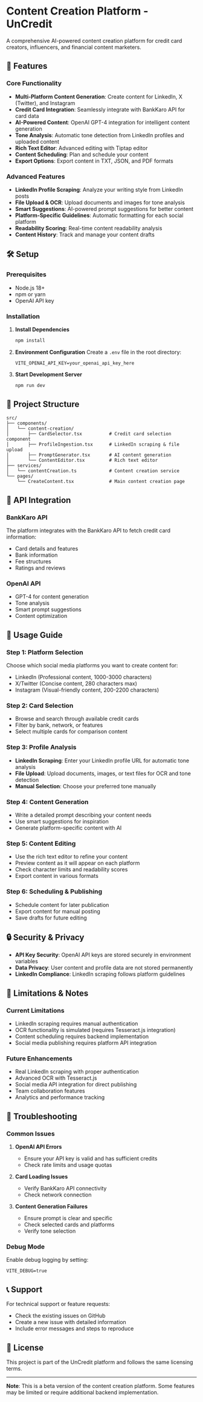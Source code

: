 # Content Creation Platform - UnCredit

A comprehensive AI-powered content creation platform for credit card creators, influencers, and financial content marketers.

## 🚀 Features

### Core Functionality
- **Multi-Platform Content Generation**: Create content for LinkedIn, X (Twitter), and Instagram
- **Credit Card Integration**: Seamlessly integrate with BankKaro API for card data
- **AI-Powered Content**: OpenAI GPT-4 integration for intelligent content generation
- **Tone Analysis**: Automatic tone detection from LinkedIn profiles and uploaded content
- **Rich Text Editor**: Advanced editing with Tiptap editor
- **Content Scheduling**: Plan and schedule your content
- **Export Options**: Export content in TXT, JSON, and PDF formats

### Advanced Features
- **LinkedIn Profile Scraping**: Analyze your writing style from LinkedIn posts
- **File Upload & OCR**: Upload documents and images for tone analysis
- **Smart Suggestions**: AI-powered prompt suggestions for better content
- **Platform-Specific Guidelines**: Automatic formatting for each social platform
- **Readability Scoring**: Real-time content readability analysis
- **Content History**: Track and manage your content drafts

## 🛠️ Setup

### Prerequisites
- Node.js 18+ 
- npm or yarn
- OpenAI API key

### Installation

1. **Install Dependencies**
   ```bash
   npm install
   ```

2. **Environment Configuration**
   Create a `.env` file in the root directory:
   ```env
   VITE_OPENAI_API_KEY=your_openai_api_key_here
   ```

3. **Start Development Server**
   ```bash
   npm run dev
   ```

## 📁 Project Structure

```
src/
├── components/
│   └── content-creation/
│       ├── CardSelector.tsx          # Credit card selection component
│       ├── ProfileIngestion.tsx      # LinkedIn scraping & file upload
│       ├── PromptGenerator.tsx       # AI content generation
│       └── ContentEditor.tsx         # Rich text editor
├── services/
│   └── contentCreation.ts            # Content creation service
└── pages/
    └── CreateContent.tsx             # Main content creation page
```

## 🔧 API Integration

### BankKaro API
The platform integrates with the BankKaro API to fetch credit card information:
- Card details and features
- Bank information
- Fee structures
- Ratings and reviews

### OpenAI API
- GPT-4 for content generation
- Tone analysis
- Smart prompt suggestions
- Content optimization

## 🎯 Usage Guide

### Step 1: Platform Selection
Choose which social media platforms you want to create content for:
- LinkedIn (Professional content, 1000-3000 characters)
- X/Twitter (Concise content, 280 characters max)
- Instagram (Visual-friendly content, 200-2200 characters)

### Step 2: Card Selection
- Browse and search through available credit cards
- Filter by bank, network, or features
- Select multiple cards for comparison content

### Step 3: Profile Analysis
- **LinkedIn Scraping**: Enter your LinkedIn profile URL for automatic tone analysis
- **File Upload**: Upload documents, images, or text files for OCR and tone detection
- **Manual Selection**: Choose your preferred tone manually

### Step 4: Content Generation
- Write a detailed prompt describing your content needs
- Use smart suggestions for inspiration
- Generate platform-specific content with AI

### Step 5: Content Editing
- Use the rich text editor to refine your content
- Preview content as it will appear on each platform
- Check character limits and readability scores
- Export content in various formats

### Step 6: Scheduling & Publishing
- Schedule content for later publication
- Export content for manual posting
- Save drafts for future editing

## 🔒 Security & Privacy

- **API Key Security**: OpenAI API keys are stored securely in environment variables
- **Data Privacy**: User content and profile data are not stored permanently
- **LinkedIn Compliance**: LinkedIn scraping follows platform guidelines

## 🚧 Limitations & Notes

### Current Limitations
- LinkedIn scraping requires manual authentication
- OCR functionality is simulated (requires Tesseract.js integration)
- Content scheduling requires backend implementation
- Social media publishing requires platform API integration

### Future Enhancements
- Real LinkedIn scraping with proper authentication
- Advanced OCR with Tesseract.js
- Social media API integration for direct publishing
- Team collaboration features
- Analytics and performance tracking

## 🐛 Troubleshooting

### Common Issues

1. **OpenAI API Errors**
   - Ensure your API key is valid and has sufficient credits
   - Check rate limits and usage quotas

2. **Card Loading Issues**
   - Verify BankKaro API connectivity
   - Check network connection

3. **Content Generation Failures**
   - Ensure prompt is clear and specific
   - Check selected cards and platforms
   - Verify tone selection

### Debug Mode
Enable debug logging by setting:
```env
VITE_DEBUG=true
```

## 📞 Support

For technical support or feature requests:
- Check the existing issues on GitHub
- Create a new issue with detailed information
- Include error messages and steps to reproduce

## 📄 License

This project is part of the UnCredit platform and follows the same licensing terms.

---

**Note**: This is a beta version of the content creation platform. Some features may be limited or require additional backend implementation. 